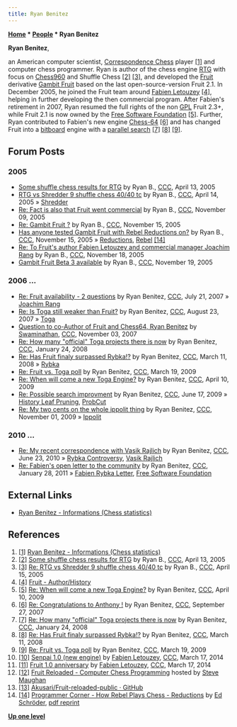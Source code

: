 ```yaml
---
title: Ryan Benitez
---
```

**[Home](Home "Home") \* [People](People "People") \* Ryan Benitez**


**Ryan Benitez**,  

an American computer scientist, [Correspondence Chess](https://en.wikipedia.org/wiki/Correspondence_chess) player <a id="cite-note-1" href="#cite-ref-1">[1]</a> and computer chess programmer. Ryan is author of the chess engine [RTG](index.php?title=RTG&action=edit&redlink=1 "RTG (page does not exist)") with focus on [Chess960](Chess960 "Chess960") and Shuffle Chess <a id="cite-note-2" href="#cite-ref-2">[2]</a> <a id="cite-note-3" href="#cite-ref-3">[3]</a>, and developed the [Fruit](Fruit "Fruit") derivative [Gambit Fruit](Gambit_Fruit "Gambit Fruit") based on the last open-source-version Fruit 2.1. In December 2005, he joined the Fruit team around [Fabien Letouzey](Fabien_Letouzey "Fabien Letouzey") <a id="cite-note-4" href="#cite-ref-4">[4]</a>, helping in further developing the then commercial program. After Fabien's retirement in 2007, Ryan resumed the full rights of the non [GPL](Free_Software_Foundation#GPL "Free Software Foundation") Fruit 2.3+, while Fruit 2.1 is now owned by the [Free Software Foundation](Free_Software_Foundation "Free Software Foundation") <a id="cite-note-5" href="#cite-ref-5">[5]</a>. Further, Ryan contributed to Fabien's new engine [Chess-64](Chess-64 "Chess-64") <a id="cite-note-6" href="#cite-ref-6">[6]</a> and has changed Fruit into a [bitboard](Bitboards "Bitboards") engine with a [parallel search](Parallel_Search "Parallel Search") <a id="cite-note-7" href="#cite-ref-7">[7]</a> <a id="cite-note-8" href="#cite-ref-8">[8]</a> <a id="cite-note-9" href="#cite-ref-9">[9]</a>.



## Forum Posts


### 2005


* [Some shuffle chess results for RTG](https://www.stmintz.com/ccc/index.php?id=420770) by Ryan B., [CCC](CCC "CCC"), April 13, 2005
* [RTG vs Shredder 9 shuffle chess 40/40 tc](https://www.stmintz.com/ccc/index.php?id=420858) by Ryan B., [CCC](CCC "CCC"), April 14, 2005 » [Shredder](Shredder "Shredder")
* [Re: Fact is also that Fruit went commercial](https://www.stmintz.com/ccc/index.php?id=460611) by Ryan B., [CCC](CCC "CCC"), November 09, 2005
* [Re: Gambit Fruit ?](https://www.stmintz.com/ccc/index.php?id=461801) by Ryan B., [CCC](CCC "CCC"), November 15, 2005
* [Has anyone tested Gambit Fruit with Rebel Reductions on?](https://www.stmintz.com/ccc/index.php?id=461958) by Ryan B., [CCC](CCC "CCC"), November 15, 2005 » [Reductions](Reductions "Reductions"), [Rebel](Rebel "Rebel") <a id="cite-note-14" href="#cite-ref-14">[14]</a>
* [Re: To Fruit's author Fabien Letouzey and commercial manager Joachim Rang](https://www.stmintz.com/ccc/index.php?id=462451) by Ryan B., [CCC](CCC "CCC"), November 18, 2005
* [Gambit Fruit Beta 3 available](https://www.stmintz.com/ccc/index.php?id=462901) by Ryan B., [CCC](CCC "CCC"), November 19, 2005


### 2006 ...


* [Re: Fruit availability - 2 questions](http://www.talkchess.com/forum/viewtopic.php?t=15249&start=6) by Ryan Benitez, [CCC](CCC "CCC"), July 21, 2007 » [Joachim Rang](index.php?title=Joachim_Rang&action=edit&redlink=1 "Joachim Rang (page does not exist)")
* [Re: Is Toga still weaker than Fruit?](http://www.talkchess.com/forum/viewtopic.php?topic_view=threads&p=139871&t=15981) by Ryan Benitez, [CCC](CCC "CCC"), August 23, 2007 » [Toga](Toga "Toga")
* [Question to co-Author of Fruit and Chess64, Ryan Benitez](http://www.talkchess.com/forum/viewtopic.php?t=17559) by [Swaminathan](Swaminathan_Natarajan "Swaminathan Natarajan"), [CCC](CCC "CCC"), November 03, 2007
* [Re: How many "official" Toga projects there is now](http://www.talkchess.com/forum/viewtopic.php?t=19164&start=1) by Ryan Benitez, [CCC](CCC "CCC"), January 24, 2008
* [Re: Has Fruit finaly surpassed Rybka!?](http://www.talkchess.com/forum/viewtopic.php?topic_view=threads&p=179471&t=20106) by Ryan Benitez, [CCC](CCC "CCC"), March 11, 2008 » [Rybka](Rybka "Rybka")
* [Re: Fruit vs. Toga poll](http://www.talkchess.com/forum/viewtopic.php?topic_view=threads&p=256307&t=26965) by Ryan Benitez, [CCC](CCC "CCC"), March 19, 2009
* [Re: When will come a new Toga Engine?](http://www.talkchess.com/forum/viewtopic.php?topic_view=threads&p=260688&t=27385) by Ryan Benitez, [CCC](CCC "CCC"), April 10, 2009
* [Re: Possible search improvment](http://www.talkchess.com/forum/viewtopic.php?topic_view=threads&p=274486&t=28459) by Ryan Benitez, [CCC](CCC "CCC"), June 17, 2009 » [History Leaf Pruning](History_Leaf_Pruning "History Leaf Pruning"), [ProbCut](ProbCut "ProbCut")
* [Re: My two cents on the whole ippolit thing](http://www.talkchess.com/forum/viewtopic.php?topic_view=threads&p=300480&t=30413) by Ryan Benitez, [CCC](CCC "CCC"), November 01, 2009 » [Ippolit](Ippolit "Ippolit")


### 2010 ...


* [Re: My recent correspondence with Vasik Rajlich](http://www.talkchess.com/forum/viewtopic.php?topic_view=threads&p=357742&t=34908) by Ryan Benitez, [CCC](CCC "CCC"), June 23, 2010 » [Rybka Controversy](Rybka_Controversy "Rybka Controversy"), [Vasik Rajlich](Vasik_Rajlich "Vasik Rajlich")
* [Re: Fabien's open letter to the community](http://www.talkchess.com/forum/viewtopic.php?topic_view=threads&p=391074&t=37762) by Ryan Benitez, [CCC](CCC "CCC"), January 28, 2011 » [Fabien Rybka Letter](Fabien_Rybka_Letter "Fabien Rybka Letter"), [Free Software Foundation](Free_Software_Foundation "Free Software Foundation")


## External Links


* [Ryan Benitez - Informations (Chess statistics)](http://www.ficgs.com/player_132.html)


## References


1. <a id="cite-ref-1" href="#cite-note-1">[1]</a> [Ryan Benitez - Informations (Chess statistics)](http://www.ficgs.com/player_132.html)
2. <a id="cite-ref-2" href="#cite-note-2">[2]</a> [Some shuffle chess results for RTG](https://www.stmintz.com/ccc/index.php?id=420770) by Ryan B., [CCC](CCC "CCC"), April 13, 2005
3. <a id="cite-ref-3" href="#cite-note-3">[3]</a> [Re: RTG vs Shredder 9 shuffle chess 40/40 tc](https://www.stmintz.com/ccc/index.php?id=420983) by Ryan B., [CCC](CCC "CCC"), April 15, 2005
4. <a id="cite-ref-4" href="#cite-note-4">[4]</a> [Fruit - Author/History](http://www.fruitchess.com/about.htm)
5. <a id="cite-ref-5" href="#cite-note-5">[5]</a> [Re: When will come a new Toga Engine?](http://www.talkchess.com/forum/viewtopic.php?topic_view=threads&p=260688&t=27385) by Ryan Benitez, [CCC](CCC "CCC"), April 10, 2009
6. <a id="cite-ref-6" href="#cite-note-6">[6]</a> [Re: Congratulations to Anthony !](http://www.talkchess.com/forum/viewtopic.php?t=16738&start=13) by Ryan Benitez, [CCC](CCC "CCC"), September 27, 2007
7. <a id="cite-ref-7" href="#cite-note-7">[7]</a> [Re: How many "official" Toga projects there is now](http://www.talkchess.com/forum/viewtopic.php?t=19164&start=1) by Ryan Benitez, [CCC](CCC "CCC"), January 24, 2008
8. <a id="cite-ref-8" href="#cite-note-8">[8]</a> [Re: Has Fruit finaly surpassed Rybka!?](http://www.talkchess.com/forum/viewtopic.php?topic_view=threads&p=179471&t=20106) by Ryan Benitez, [CCC](CCC "CCC"), March 11, 2008
9. <a id="cite-ref-9" href="#cite-note-9">[9]</a> [Re: Fruit vs. Toga poll](http://www.talkchess.com/forum/viewtopic.php?topic_view=threads&p=256307&t=26965) by Ryan Benitez, [CCC](CCC "CCC"), March 19, 2009
10. <a id="cite-ref-10" href="#cite-note-10">[10]</a> [Senpai 1.0 (new engine)](http://www.talkchess.com/forum/viewtopic.php?t=51637) by [Fabien Letouzey](Fabien_Letouzey "Fabien Letouzey"), [CCC](CCC "CCC"), March 17, 2014
11. <a id="cite-ref-11" href="#cite-note-11">[11]</a> [Fruit 1.0 anniversary](http://www.talkchess.com/forum/viewtopic.php?t=51638) by [Fabien Letouzey](Fabien_Letouzey "Fabien Letouzey"), [CCC](CCC "CCC"), March 17, 2014
12. <a id="cite-ref-12" href="#cite-note-12">[12]</a> [Fruit Reloaded - Computer Chess Programming](http://www.chessprogramming.net/fruit-reloaded/) hosted by [Steve Maughan](Steve_Maughan "Steve Maughan")
13. <a id="cite-ref-13" href="#cite-note-13">[13]</a> [Akusari/Fruit-reloaded-public · GitHub](https://github.com/Akusari/Fruit-reloaded-public)
14. <a id="cite-ref-14" href="#cite-note-14">[14]</a> [Programmer Corner - How Rebel Plays Chess - Reductions](http://www.top-5000.nl/authors/rebel/chess840.htm#REDUCTIONS) by [Ed Schröder](Ed_Schroder "Ed Schroder"), [pdf reprint](http://members.home.nl/matador/Inside%20Rebel.pdf)

**[Up one level](People "People")**







 
